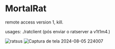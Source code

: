 # MortalRat
remote access version 1, kill.

   usages: ./ratclient (pós enviar o ratserver a v1t1m4.)

![ratsus](https://github.com/user-attachments/assets/440297d9-b576-4285-9579-7d32d665e211)
![Captura de tela 2024-08-05 224007](https://github.com/user-attachments/assets/41f537d2-5315-49d4-a892-3dcea5ee6506)
